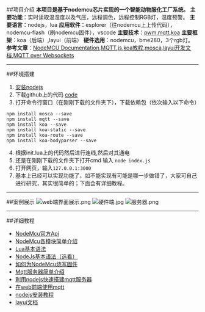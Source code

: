 ##项目介绍
**本项目是基于nodemcu芯片实现的一个智能动物服化工厂系统。**
**主要功能**：实时读取温湿度以及气压，远程调色，远程控制RGB灯，温度预警。
**主要语言**：nodejs，lua
**应用软件**：esplorer（往nodemcu上上传代码），nodemcu-flash（刷nodemcu固件），vscode
**主要技术**：[pwm](https://baike.baidu.com/item/%E8%84%89%E5%86%B2%E5%AE%BD%E5%BA%A6%E8%B0%83%E5%88%B6/10813756?fr=aladdin&fromid=3034961&fromtitle=PWM),[mqtt](https://baike.baidu.com/item/MQTT),[koa](https://koa.bootcss.com/)
**主要框架**：koa（后端）,layui（前端）
**硬件选用**：nodemcu，bme280，3个rgb灯。
**参考文章**：[NodeMCU Documentation](http://nodemcu.readthedocs.io/en/master/),[MQTT.js](https://github.com/mqttjs/MQTT.js),[koa教程](https://chenshenhai.github.io/koa2-note/note/start/quick.html),[mosca](https://github.com/mcollina/mosca),[layui开发文档](http://www.layui.com/doc/),[MQTT over Websockets](https://github.com/mcollina/mosca/wiki/MQTT-over-Websockets)
****
##环境搭建
1. [安装nodejs](http://www.runoob.com/nodejs/nodejs-install-setup.html)
2. 下载github上的代码 [code](https://github.com/songzh96/nodemcu-led-bme280)
3. 打开命令行窗口（在刚刚下载的文件夹下），下载依赖包（依次输入以下命令）
```
npm install mosca --save
npm install mqtt --save
npm install koa --save
npm install koa-static --save
npm install koa-route --save
npm install koa-bodyparser --save
```
4. 根据init.lua上的代码然后进行连线,然后对其通电
5. 还是在刚刚下载的文件夹下打开cmd 输入 ``node index.js``
6. 打开网页，输入``127.0.0.1:3000``
7. 基本上已经可以实现功能了，如不能实现有可能是哪一步做错了，大家可自己进行研究，其实很简单的；下面会有详细教程。
****
##案例展示
![web端界面展示.png](https://upload-images.jianshu.io/upload_images/3246153-670be37491da3bb7.png?imageMogr2/auto-orient/strip%7CimageView2/2/w/1240)
![硬件端.jpg](https://upload-images.jianshu.io/upload_images/3246153-309fac79f7fbf18b.jpg?imageMogr2/auto-orient/strip%7CimageView2/2/w/1240)
![服务器.png](https://upload-images.jianshu.io/upload_images/3246153-d914fc9978c2cdc7.png?imageMogr2/auto-orient/strip%7CimageView2/2/w/1240)
****
##详细教程
* [NodeMcu官方Api](http://nodemcu.readthedocs.io/en/dev/) 
* [NodeMcu各模块简单介绍](http://www.jianshu.com/nb/7000517)
* [Lua基本语法](http://www.runoob.com/lua/lua-basic-syntax.html)
* [NodeJs基本语法（选看）](http://www.runoob.com/nodejs/nodejs-tutorial.html)
* [如何为NodeMcu烧写固件](http://www.cnblogs.com/wangzexi/p/5696925.html)
* [Mqtt服务器简单介绍](http://blog.csdn.net/jiesa/article/details/50635222)
* [利用nodejs快速搭建mqtt服务器](https://www.jianshu.com/p/9e74287e3b07)
* [在web前端使用mqtt](https://www.jianshu.com/p/5c95245e9edf)
* [nodejs安装教程](http://www.runoob.com/nodejs/nodejs-install-setup.html)
* [layui文档](http://www.layui.com/doc/)
